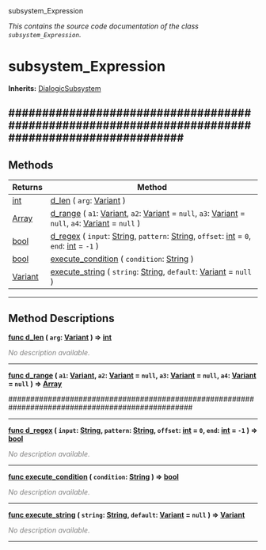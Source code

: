 
<div class="header-banner purple">
<div class="header-label purple">subsystem_Expression</div>
</div>

*This contains the source code documentation of the class `subsystem_Expression`.*
        
# subsystem_Expression
**Inherits:** [DialogicSubsystem](class_dialogicsubsystem.md)

##################################################################################################
--- 

## Methods
Returns | Method 
--- | --- 
<span class="hljs-attribute">[int](https://docs.godotengine.org/en/latest/classes/class_int.html#class-int)</span> | [<span class="hljs-title">d_len</span>](#method-d_len) ( `arg`: [Variant](https://docs.godotengine.org/en/latest/classes/class_variant.html#class-variant) ) 
<span class="hljs-attribute">[Array](https://docs.godotengine.org/en/latest/classes/class_array.html#class-array)</span> | [<span class="hljs-title">d_range</span>](#method-d_range) ( `a1`: [Variant](https://docs.godotengine.org/en/latest/classes/class_variant.html#class-variant), `a2`: [Variant](https://docs.godotengine.org/en/latest/classes/class_variant.html#class-variant) = `null`, `a3`: [Variant](https://docs.godotengine.org/en/latest/classes/class_variant.html#class-variant) = `null`, `a4`: [Variant](https://docs.godotengine.org/en/latest/classes/class_variant.html#class-variant) = `null` ) 
<span class="hljs-attribute">[bool](https://docs.godotengine.org/en/latest/classes/class_bool.html#class-bool)</span> | [<span class="hljs-title">d_regex</span>](#method-d_regex) ( `input`: [String](https://docs.godotengine.org/en/latest/classes/class_string.html#class-string), `pattern`: [String](https://docs.godotengine.org/en/latest/classes/class_string.html#class-string), `offset`: [int](https://docs.godotengine.org/en/latest/classes/class_int.html#class-int) = `0`, `end`: [int](https://docs.godotengine.org/en/latest/classes/class_int.html#class-int) = `-1` ) 
<span class="hljs-attribute">[bool](https://docs.godotengine.org/en/latest/classes/class_bool.html#class-bool)</span> | [<span class="hljs-title">execute_condition</span>](#method-execute_condition) ( `condition`: [String](https://docs.godotengine.org/en/latest/classes/class_string.html#class-string) ) 
<span class="hljs-attribute">[Variant](https://docs.godotengine.org/en/latest/classes/class_variant.html#class-variant)</span> | [<span class="hljs-title">execute_string</span>](#method-execute_string) ( `string`: [String](https://docs.godotengine.org/en/latest/classes/class_string.html#class-string), `default`: [Variant](https://docs.godotengine.org/en/latest/classes/class_variant.html#class-variant) = `null` ) 
--- 
## Method Descriptions



<a class="header" id="method-d_len" href="#method-d_len">**<span class="hljs-attribute">func</span> [<span class="hljs-title">d_len</span>](#method-d_len) ( `arg`: [Variant](https://docs.godotengine.org/en/latest/classes/class_variant.html#class-variant) )</a>  ⇒ <span class="hljs-attribute">[int](https://docs.godotengine.org/en/latest/classes/class_int.html#class-int)</span>** 



 <span style = "color: gray">*No description available.*</span> 

---



<a class="header" id="method-d_range" href="#method-d_range">**<span class="hljs-attribute">func</span> [<span class="hljs-title">d_range</span>](#method-d_range) ( `a1`: [Variant](https://docs.godotengine.org/en/latest/classes/class_variant.html#class-variant), `a2`: [Variant](https://docs.godotengine.org/en/latest/classes/class_variant.html#class-variant) = `null`, `a3`: [Variant](https://docs.godotengine.org/en/latest/classes/class_variant.html#class-variant) = `null`, `a4`: [Variant](https://docs.godotengine.org/en/latest/classes/class_variant.html#class-variant) = `null` )</a>  ⇒ <span class="hljs-attribute">[Array](https://docs.godotengine.org/en/latest/classes/class_array.html#class-array)</span>** 



##################################################################################################

---



<a class="header" id="method-d_regex" href="#method-d_regex">**<span class="hljs-attribute">func</span> [<span class="hljs-title">d_regex</span>](#method-d_regex) ( `input`: [String](https://docs.godotengine.org/en/latest/classes/class_string.html#class-string), `pattern`: [String](https://docs.godotengine.org/en/latest/classes/class_string.html#class-string), `offset`: [int](https://docs.godotengine.org/en/latest/classes/class_int.html#class-int) = `0`, `end`: [int](https://docs.godotengine.org/en/latest/classes/class_int.html#class-int) = `-1` )</a>  ⇒ <span class="hljs-attribute">[bool](https://docs.godotengine.org/en/latest/classes/class_bool.html#class-bool)</span>** 



 <span style = "color: gray">*No description available.*</span> 

---



<a class="header" id="method-execute_condition" href="#method-execute_condition">**<span class="hljs-attribute">func</span> [<span class="hljs-title">execute_condition</span>](#method-execute_condition) ( `condition`: [String](https://docs.godotengine.org/en/latest/classes/class_string.html#class-string) )</a>  ⇒ <span class="hljs-attribute">[bool](https://docs.godotengine.org/en/latest/classes/class_bool.html#class-bool)</span>** 



 <span style = "color: gray">*No description available.*</span> 

---



<a class="header" id="method-execute_string" href="#method-execute_string">**<span class="hljs-attribute">func</span> [<span class="hljs-title">execute_string</span>](#method-execute_string) ( `string`: [String](https://docs.godotengine.org/en/latest/classes/class_string.html#class-string), `default`: [Variant](https://docs.godotengine.org/en/latest/classes/class_variant.html#class-variant) = `null` )</a>  ⇒ <span class="hljs-attribute">[Variant](https://docs.godotengine.org/en/latest/classes/class_variant.html#class-variant)</span>** 



 <span style = "color: gray">*No description available.*</span> 

---

